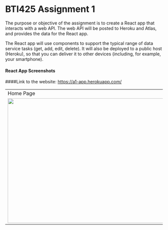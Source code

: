 # BTI425 Assignment 1

The purpose or objective of the assignment is to create a React app that interacts with a web API.
The web API will be posted to Heroku and Atlas, and provides the data for the React app.

The React app will use components to support the typical range of data service tasks (get, add, edit, delete). It will also be deployed to a public host (Heroku), so that you can deliver it to other devices (including, for example, your smartphone).

#### React App Screenshots

####Link to the website: https://a1-app.herokuapp.com/

<table>
  <tr>
    <td>Home Page</td>
    <td>Car List</td>
    <td>Car Add</td>
  </tr>
  <tr>
    <td><img src="https://user-images.githubusercontent.com/65363069/99160432-5449f080-26b5-11eb-9643-661623302c20.png" width=600 height=400></td>
    <td><img src="https://user-images.githubusercontent.com/65363069/99160443-73e11900-26b5-11eb-9d95-a562cadb3fde.png" width=600 height=400></td>
    <td><img src="https://user-images.githubusercontent.com/65363069/99160454-82c7cb80-26b5-11eb-8c0d-42f68ad1b933.png" width=600 height=400></td>
  </tr>
 </table>
